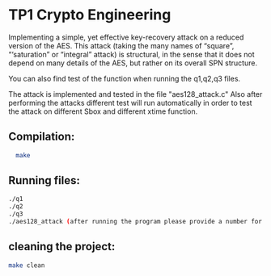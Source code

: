# TP1 Crypto Engineering
Implementing  a simple, yet effective key-recovery attack on a reduced
version of the AES. This attack (taking the many names of “square”, “‘saturation” or
“integral” attack) is structural, in the sense that it does not depend on many details
of the AES, but rather on its overall SPN structure.

You can also find test of the function when running the q1,q2,q3 files.

The attack is implemented and tested in the file "aes128_attack.c" Also after performing the attacks different test will run automatically in order to test the attack on different Sbox and different xtime function.

## Compilation:

 ```sh
   make
   ```

## Running files:
```sh
./q1
./q2
./q3
./aes128_attack (after running the program please provide a number for how many times you need to perform the attack and automatic tests will run after performing the attack)
```

## cleaning the project:
```sh
make clean
```